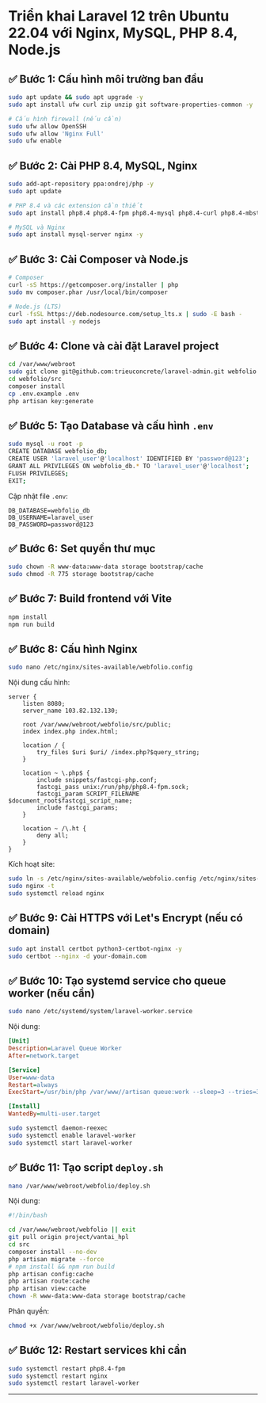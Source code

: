 
# Triển khai Laravel 12 trên Ubuntu 22.04 với Nginx, MySQL, PHP 8.4, Node.js

## ✅ Bước 1: Cấu hình môi trường ban đầu

```bash
sudo apt update && sudo apt upgrade -y
sudo apt install ufw curl zip unzip git software-properties-common -y

# Cấu hình firewall (nếu cần)
sudo ufw allow OpenSSH
sudo ufw allow 'Nginx Full'
sudo ufw enable
```

## ✅ Bước 2: Cài PHP 8.4, MySQL, Nginx

```bash
sudo add-apt-repository ppa:ondrej/php -y
sudo apt update

# PHP 8.4 và các extension cần thiết
sudo apt install php8.4 php8.4-fpm php8.4-mysql php8.4-curl php8.4-mbstring php8.4-xml php8.4-bcmath php8.4-zip php8.4-gd php8.4-intl -y

# MySQL và Nginx
sudo apt install mysql-server nginx -y
```

## ✅ Bước 3: Cài Composer và Node.js

```bash
# Composer
curl -sS https://getcomposer.org/installer | php
sudo mv composer.phar /usr/local/bin/composer

# Node.js (LTS)
curl -fsSL https://deb.nodesource.com/setup_lts.x | sudo -E bash -
sudo apt install -y nodejs
```

## ✅ Bước 4: Clone và cài đặt Laravel project

```bash
cd /var/www/webroot
sudo git clone git@github.com:trieuconcrete/laravel-admin.git webfolio
cd webfolio/src
composer install
cp .env.example .env
php artisan key:generate
```

## ✅ Bước 5: Tạo Database và cấu hình `.env`

```bash
sudo mysql -u root -p
CREATE DATABASE webfolio_db;
CREATE USER 'laravel_user'@'localhost' IDENTIFIED BY 'password@123';
GRANT ALL PRIVILEGES ON webfolio_db.* TO 'laravel_user'@'localhost';
FLUSH PRIVILEGES;
EXIT;
```

Cập nhật file `.env`:

```
DB_DATABASE=webfolio_db
DB_USERNAME=laravel_user
DB_PASSWORD=password@123
```

## ✅ Bước 6: Set quyền thư mục

```bash
sudo chown -R www-data:www-data storage bootstrap/cache
sudo chmod -R 775 storage bootstrap/cache
```

## ✅ Bước 7: Build frontend với Vite

```bash
npm install
npm run build
```

## ✅ Bước 8: Cấu hình Nginx

```bash
sudo nano /etc/nginx/sites-available/webfolio.config
```

Nội dung cấu hình:

```nginx
server {
    listen 8080;
    server_name 103.82.132.130;

    root /var/www/webroot/webfolio/src/public;
    index index.php index.html;

    location / {
        try_files $uri $uri/ /index.php?$query_string;
    }

    location ~ \.php$ {
        include snippets/fastcgi-php.conf;
        fastcgi_pass unix:/run/php/php8.4-fpm.sock;
        fastcgi_param SCRIPT_FILENAME $document_root$fastcgi_script_name;
        include fastcgi_params;
    }

    location ~ /\.ht {
        deny all;
    }
}
```

Kích hoạt site:

```bash
sudo ln -s /etc/nginx/sites-available/webfolio.config /etc/nginx/sites-enabled/
sudo nginx -t
sudo systemctl reload nginx
```

## ✅ Bước 9: Cài HTTPS với Let's Encrypt (nếu có domain)

```bash
sudo apt install certbot python3-certbot-nginx -y
sudo certbot --nginx -d your-domain.com
```

## ✅ Bước 10: Tạo systemd service cho queue worker (nếu cần)

```bash
sudo nano /etc/systemd/system/laravel-worker.service
```

Nội dung:

```ini
[Unit]
Description=Laravel Queue Worker
After=network.target

[Service]
User=www-data
Restart=always
ExecStart=/usr/bin/php /var/www//artisan queue:work --sleep=3 --tries=3

[Install]
WantedBy=multi-user.target
```

```bash
sudo systemctl daemon-reexec
sudo systemctl enable laravel-worker
sudo systemctl start laravel-worker
```

## ✅ Bước 11: Tạo script `deploy.sh`

```bash
nano /var/www/webroot/webfolio/deploy.sh
```

Nội dung:

```bash
#!/bin/bash

cd /var/www/webroot/webfolio || exit
git pull origin project/vantai_hpl
cd src
composer install --no-dev
php artisan migrate --force
# npm install && npm run build
php artisan config:cache
php artisan route:cache
php artisan view:cache
chown -R www-data:www-data storage bootstrap/cache
```

Phân quyền:

```bash
chmod +x /var/www/webroot/webfolio/deploy.sh
```

## ✅ Bước 12: Restart services khi cần

```bash
sudo systemctl restart php8.4-fpm
sudo systemctl restart nginx
sudo systemctl restart laravel-worker
```

---
